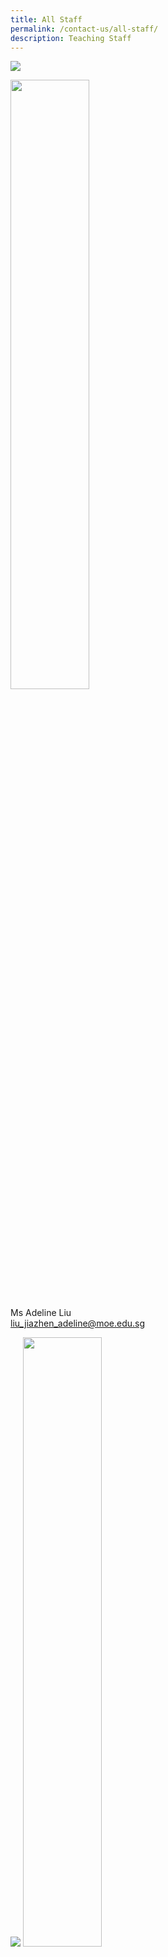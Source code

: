 ```yaml
---
title: All Staff
permalink: /contact-us/all-staff/
description: Teaching Staff
---
```

![](/images/Ms%20Liu%20Jiazhen%20Adeline.jpg)

<img style="width:50%" src="000">

Ms Adeline Liu  
[liu\_jiazhen\_adeline@moe.edu.sg](mailto:liu_jiazhen_adeline@moe.edu.sg)


![](/images/Mr%20Aidil%20Bin%20Md%20Idris.jpeg)
<img style="width:50%" src="000">

Mr Aidil Bin Md Idris      
 [aidil\_md\_idris@moe.edu.sg](mailto:aidil_md_idris@moe.edu.sg)

![](/images/Alvin%20Tan.jpeg)
<img style="width:50%" src="000">

Mr Alvin Tan Jia Jie     
tan\_jia\_jie@moe.edu.sg

![](/images/Mdm%20Ang%20Choon%20Keow.jpeg)
<img style="width:50%" src="000">

Mdm Ang Choon Keow [ang\_choon\_keow@moe.edu.sg](mailto:ang_choon_keow@moe.edu.sg)


![](/images/CAOLEILEI.jpeg)
<img style="width:50%" src="000">

Ms Cao Lei Lei                                                                           [cao\_leilei@moe.edu.sg](mailto:cao_leilei@moe.edu.sg)

![](/images/mr%20chan%20bin%20chuan.jpeg)
<img style="width:50%" src="000">

Mr&nbsp;Chan Bin Chuan                          
[chan\_bin\_chuan@moe.edu.sg](mailto:chan_bin_chuan@moe.edu.sg)


![](/images/Ms%20Chan%20Lay%20Leng.jpeg)
<img style="width:50%" src="000">

Ms Chan Lay Leng, Chloe
[chan\lay\leng@moe.edu.sg](mailto:chanlayleng@moe.edu.sg)

![](/images/ms%20chan%20lai%20peng.jpeg)
<img style="width:50%" src="000">

Ms Chan Lai Peng  
[chan\_lai\_peng@moe.edu.sg](mailto:chan_lai_peng@moe.edu.sg)

![](/images/Mr%20Chan%20Siew%20Kwai.jpeg)
<img style="width:50%" src="000">

Mr Chan Siew Kwai            
[chan\_siew\_kwai@moe.edu.sg](mailto:chan_siew_kwai@moe.edu.sg)

![](/images/Mdm%20Chen%20Liping.jpeg)
<img style="width:50%" src="000">

Mdm Chen Liping  
[chen\_liping@moe.edu.sg](mailto:chen_liping@moe.edu.sg)

![](/images/Mrs%20Cheong%20Poh%20Suan.jpeg)
<img style="width:50%" src="000">

Mrs Cheong Poh Suan   
[soh\_poh\_suan@moe.edu.sg](mailto:soh_poh_suan@moe.edu.sg)

![](/images/Mr%20Chia%20Chun%20Keong.jpeg)
<img style="width:50%" src="000">

Mr Chia Chun Keong  
[chia\_chun\_keong@moe.edu.sg](mailto:chia_chun_keong@moe.edu.sg)

![](/images/Mr%20Chia%20Chun%20Kiat.jpeg)
<img style="width:50%" src="000">

Mr Chia Chun Kiat   
[chia\_chun\_kiat@moe.edu.sg](mailto:chia_chun_kiat@moe.edu.sg)

![](/images/Mr%20Chidambaram%20Saravanan.jpeg)
<img style="width:50%" src="000">

Mr Chidambaram Saravanan 
[chidambaram\_saravanan@moe.edu.sg](mailto:chidambaram_saravanan@moe.edu.sg)

![](/images/Mrs%20Chin%20Leong%20Hwai%20Ee%20Stella.jpeg)
<img style="width:50%" src="000">

Mrs Chin-Leong Hwai Ee, Stella 
[leong\_hwai\_ee\_stella@moe.edu.sg](mailto:leong_hwai_ee_stella@moe.edu.sg)

![](/images/mr%20chng%20chia%20yii.jpeg)
<img style="width:50%" src="000">

Mr&nbsp;Chng Chia Yi    
[chng\_chia\_yi@moe.edu.sg](mailto:chng_chia_yi@moe.edu.sg)


Mr Chua Keng Yeow  
[chua\_keng\_yeow@moe.edu.sg](mailto:chua_keng_yeow@moe.edu.sg)

![](/images/Mrs%20Chua%20Teng%20May%20Hwee%20Teresa.jpeg)
<img style="width:50%" src="000">

Mrs Chua-Teng May Hwee Teresa
[teng\_may\_hwee\_teresa@moe.edu.sg](mailto:teng_may_hwee_teresa@moe.edu.sg)

![](/images/ms%20sandy%20ee.jpeg)
<img style="width:50%" src="000">

Ms Ee Wen Lin, Sandy 
[ee\_wen\_lin\_sandy@moe.edu.sg](mailto:ee_wen_lin_sandy@moe.edu.sg)

![](/images/Ms%20Eng%20Chia%20Lee.jpeg)
<img style="width:50%" src="000">

Ms Eng Chia Lee    
[eng\_chia\_lee@moe.edu.sg](mailto:eng_chia_lee@moe.edu.sg)

![](/images/Ms%20Hamizah%20Begum%20Bte%20Md%20Hanif.jpeg)
<img style="width:50%" src="000">

Ms Hamizah Begum Bte Md Hanif 
[hamizah\_begum\_mohd\_hanif@moe.edu.sg](mailto:hamizah_begum_mohd_hanif@moe.edu.sg)

![](/images/Ms%20He%20Meiyu.jpeg)
<img style="width:50%" src="000">

Ms He Meiyu        
[he\_meiyu@moe.edu.sg](mailto:he_meiyu@moe.edu.sg)

![](/images/Ms%20Heng%20Hui%20Zhen.jpeg)
<img style="width:50%" src="000">

Ms Heng Hui Zhen    
[heng\_hui\_zhen@moe.edu.sg](mailto:heng_hui_zhen@moe.edu.sg)

![](/images/Ms%20Ho%20Xiu%20Hui,%20Tessa.jpg)
<img style="width:50%" src="000">

Ms Ho Xiu Hui Tessa   
[ho\_xiu\_hui\_tessa@moe.edu.sg](mailto:ho_xiu_hui_tessa@moe.edu.sg)

![](/images/Mr%20Xiao%20Jing%20Joshua.jpg)
<img style="width:50%" src="000">

Mr Joshua Xiao Jing       
[xiao\_jing\_joshua@moe.edu.sg](mailto:xiao_jing_joshua@moe.edu.sg)

![](/images/ms%20joyner%20tay%20kai%20ling.jpeg)
<img style="width:50%" src="000">

Ms&nbsp;Joyner Tay        
[tay\_kai\_ling\_joyner@moe.edu.sg](mailto:tay_kai_ling_joyner@moe.edu.sg)

![](/images/Mr%20Kamal%20Bin%20Yacob.jpeg)
<img style="width:50%" src="000">

Mr Kamal Bin Yacob   
[kamal\_yacob@moe.edu.sg](mailto:kamal_yacob@moe.edu.sg)

Mrs Karine Nai  
nai_sok_khoon_karine@moe.edu.sg

![](/images/Mr%20Ke%20Kaijie%20Justin.jpeg)
<img style="width:50%" src="000">

Mr Ke Kaijie, Justin   
[ke\_kaijie\_justin@moe.edu.sg](mailto:ke_kaijie_justin@moe.edu.sg)

![](/images/Kishan%20School%20Website.jpeg)
<img style="width:50%" src="000">

Mr&nbsp;Kishan Kannan  
[kishan\_kannan@moe.edu.sg](mailto:kishan_kannan@moe.edu.sg)

![](/images/Doreen.png)
<img style="width:50%" src="000">

Ms&nbsp;Lau&nbsp;Ying&nbsp;Ying Doreen
[lau\_ying\_ying\_doreen@moe.edu.sg](mailto:lau_ying_ying_doreen@moe.edu.sg)

![](/images/miss%20rachel%20lee%20jueyi.jpeg)
<img style="width:50%" src="000">

Ms Lee Jueyi, Rachel    
[rachel\_lee\_jueyi@moe.edu.sg](mailto:rachel_lee_jueyi@moe.edu.sg)

![](/images/Mrs%20Lehming%20Teo%20Shi%20Hui%20Rachel.jpeg)
<img style="width:50%" src="000">

Mrs Lehming-Teo Shi Hui, Rachel
[teo\_shi\_hui\_rachel@moe.edu.sg](mailto:teo_shi_hui_rachel@moe.edu.sg)

![](/images/Ms%20Li%20Qianyi.jpeg)
<img style="width:50%" src="000">

Ms Li Qianyi
li_qianyi@moe.edu.sg

![](/images/Ms%20Lim%20Keng%20Woon%20Madeline.jpeg)
<img style="width:50%" src="000">

Ms Lim Keng Woon, Madeline
lim_keng_woon_madeline@moe.edu.sg

![](/images/Mr%20Jeremy.jpeg)
<img style="width:50%" src="000">

Mr Lim Liangcai, Jeremy
lim_liangcai_jeremy@moe.edu.sg
 
![](/images/mrs%20ng%20lye%20sim.jpeg)
<img style="width:50%" src="000">

Mrs Lim Lye Sim  
ng_lye_sim@moe.edu.sg 
 
![](/images/ms%20lim%20tze%20min%20joyce_1.jpeg)
<img style="width:50%" src="000">

Ms Lim Tze Min Joyce    
lim_tze_min@moe.edu.sg


![](/images/Mrs%20Lim%20Quek%20Chwee%20Tiang%20Linda.jpeg)
<img style="width:50%" src="000">

Mrs Lim-Quek Chwee Tiang, Linda
quek_chwee_tiang_linda@moe.edu.sg

![](/images/Ms%20Low%20Li%20Qing.jpg)
<img style="width:50%" src="000">

Ms Low Liqing    
low_liqing@moe.edu.sg

![](/images/Mr%20Mohideeen%20Nizar.jpeg)
<img style="width:50%" src="000">

Mr Mohideen Nizar s/o Anwar
mohideen_nizar_anwar@moe.edu.sg
 
 ![](/images/Mdm%20Mursalina.jpeg)
 <img style="width:50%" src="000">
 
Mdm Mursalina Bte Mohd Saim
mursalina_mohd_saim@moe.edu.sg

![](/images/Mdm%20Natarajan%20Umarani%20(Teacher).jpg)
<img style="width:50%" src="000">

Ms Natarajan Umarani 
natarajan_umarani@moe.edu.sg

![](/images/Mr%20Ng%20Loong%20Kin,%20Alvin.jpg)
<img style="width:50%" src="000">

Mr Ng Loong Kin, Alvin
ng_loong_kin_alvin@moe.edu.sg

![](/images/Ms%20Nurul%20Farhanah%20Bte%20Ramlan.jpg)
<img style="width:50%" src="000">

Ms Nurul Farhanah Bte Ramlan
nurul_farhanah_binte_ramlan@moe.edu.sg

![](/images/Mrs%20Peh%20Yeo%20Hwee%20Ching%20Magdelene.jpeg)
<img style="width:50%" src="000">

Mrs Peh-Yeo Hwee Ching Magdalene
yeo_hwee_ching_magdalene@moe.edu.sg

![](/images/mr%20phua%20chwee%20ghua.jpeg)
<img style="width:50%" src="000">

Mr Phua Chwee Ghua
phua_chwee_ghua@moe.edu.sg 

![](/images/Mdm%20Rajamanickam.jpeg)
<img style="width:50%" src="000">

Mdm Rajamanickam Renuka
rajamanickam_renuka@moe.edu.sg

![](/images/Mdm%20Rashidah%20Kassim.jpeg)
<img style="width:50%" src="000">

Mdm Rashidah Kassim
rashidah_kassim@moe.edu.sg

![](/images/Mr%20Mohamed%20Ressal.jpeg)
<img style="width:50%" src="000">

Mr Mohamed Ressal Mohamed Raffi
mohamed_ressal_mohamed_raffi@moe.edu.sg

![](/images/Mdm%20Rosezalina.jpeg)
<img style="width:50%" src="000">

Mdm Rosezalina Bte Asmoin
rosezalina_asmoin@moe.edu.sg

![](/images/Mr%20See%20Gim%20Hwee%20(1).jpg)
<img style="width:50%" src="000">

Mr See Gim Hwee
see_gim_hwee@moe.edu.sg 

![](/images/Ms%20Sia%20Gee%20Han.jpeg)
<img style="width:50%" src="000">

Ms Sia Gee Han, Karen
karen_sia_gee_han@moe.edu.sg


Ms Sharon Tham Kum Chee
sharon_tham_kum_chee@moe.edu.sg

![](/images/Mdm%20Sheetal%20Sonawane.jpeg)
<img style="width:50%" src="000">

Ms Sheetal Sonawane
sheetal_madhukar_sonawane@moe.edu.sg

![](/images/Ms%20Sim%20Shin%20Jie.jpg)
<img style="width:50%" src="000">

Ms Sim Shin Jie    
sim_shin_jie@moe.edu.sg

![](/images/ms%20siti%20nurwati%20dalduri.jpeg)
<img style="width:50%" src="000">

Ms Siti Nurwati Dalduri
siti_nurwati_dalduri@moe.edu.sg 

![](/images/Ms%20Soon%20Si%20Lin%20Jocelyn%20(Teacher).png)
<img style="width:50%" src="000">

Ms Soon Si Lin Jocelyn
soon_si_lin_jocelyn@moe.edu.sg 

![](/images/Ms%20Sophia%20Ng%20Jia%20Ming.jpg)
<img style="width:50%" src="000">

Ms Sophia Ng    
sophia_ng_jia_ming@moe.edu.sg

![](/images/Ms%20Sumitha.jpeg)
<img style="width:50%" src="000">

Mdm Sumitha Kirsnan
sumitha_kirsnan@moe.edu.sg

![](/images/Ms%20Syafiqah%20Binte%20Zaini.jpg)
<img style="width:50%" src="000">

Ms Syafiqah Binte Zaini
syafiqah_zaini@moe.edu.sg

![](/images/Mr%20Tan%20Chor%20Seng.jpg)
<img style="width:50%" src="000">

Mr Tan Chor Seng
tan_chor_seng_a@moe.edu.sg

![](/images/Ms%20Joycelyn.jpeg)
<img style="width:50%" src="000">

Ms Tan E-Fung, Joycelyn
tan_e_fung_joycelyn@moe.edu.sg

![](/images/Mr%20Peter.jpeg)
<img style="width:50%" src="000">

Mr Tan Eng Hoe, Peter
peter_tan_eng_hoe@moe.edu.sg

![](/images/Mr%20John.jpeg)
<img style="width:50%" src="000">

Mr Tan Hong Soong, John
tan_hong_soong@moe.edu.sg

![](/images/mr%20tan%20jit%20jin.jpeg)
<img style="width:50%" src="000">

Mr Tan Jit Jin
tan_jit_jin@moe.edu.sg

![](/images/ms%20tan%20kay%20shin.jpeg)
<img style="width:50%" src="000">

Mdm Tan Kay Shin 
tan_kay_shin@moe.edu.sg

![](/images/Mr%20Tan%20Kiang%20Chye.jpeg)
<img style="width:50%" src="000">

Mr Tan Kiang Chye
tan_kiang_chye@moe.edu.sg

Mr Tan Liang Hooi![](/images/Mr%20Tan%20Liang%20Hooi.jpeg)
<img style="width:50%" src="000">

tan_liang_hooi@moe.edu.sg

![](/images/kenneth.jpeg)
<img style="width:50%" src="000">

Mr Tan Ming Hon, Kenneth
tan_ming_hon@moe.edu.sg

![](/images/mr%20tan%20teck%20soon.jpeg)
<img style="width:50%" src="000">

Mr Tan Teck Soon
tan_teck_soon@moe.edu.sg 

![](/images/Mr%20Tan%20Ser%20Yong.jpeg)
<img style="width:50%" src="000">

Mr Tan Ser Yong, Philip
tan_ser_yong_philip@moe.edu.sg

![](/images/Mrs%20Tan%20Wong%20Siew%20Har.jpeg)
<img style="width:50%" src="000">

Mrs Tan-Wong Siew Har, Winnie
wong_siew_har_winnie@moe.edu.sg

![](/images/Timothy.jpeg)
<img style="width:50%" src="000">

Mr Tang Xu Yang Timothy
tang_xu_yang_timothy@moe.edu.sg

![](/images/Mrs%20Tan%20Wen%20Yi.jpeg)
<img style="width:50%" src="000">

Mrs Tan Wen Yi
tan_wen_yi@moe.edu.sg

![](/images/Mrs%20Teng%20Tay%20Soo%20Chin.jpeg)
<img style="width:50%" src="000">

Mrs Teng-Tay Soo Chin, Emmeline
tay_soo_chin_emmeline@moe.edu.sg

![](/images/Ms%20Teo%20Li%20Yin.jpeg)
<img style="width:50%" src="000">

Ms Teo Li Yin
teo_li_yin@moe.edu.sg


Mr Teo Chai Yaw
teo_chai_yaw@moe.edu.sg

![](/images/Ms%20Teo%20Wei%20Na.jpeg)
<img style="width:50%" src="000">

Ms Teo Wei Na
teo_wei_na@moe.edu.sg

![](/images/mr%20thomas%20law%20choon%20ting.jpeg)
<img style="width:50%" src="000">

Mr Thomas Law
law_choon_ting_thomas@moe.edu.sg 

![](/images/Valane%20Passport%20Photo%202.jpeg)
<img style="width:50%" src="000">

Ms Tnee Li Ling, Valane
tnee_li_ling_valane@moe.edu.sg

Ms Tracy Tey
tracy_tey_pin_pin@moe.edu.sg

![](/images/Ms%20Wee%20Ni%20Swen.jpg)
<img style="width:50%" src="000">

Ms Wee Ni Swen
wee_ni_swen@moe.edu.sg

![](/images/Ms%20Wee%20Yee%20Ing.jpg)
<img style="width:50%" src="000">

Ms Wee Yee Ing
wee_yee_ing@moe.edu.sg

![](/images/Mrs%20Wee%20Loh%20Wee%20Sin.jpeg)
<img style="width:50%" src="000">

Mrs Wee-Loh Wee Sin
loh_wee_sin@moe.edu.sg

![](/images/Ms%20Woong%20Choy%20Wan.jpeg)
<img style="width:50%" src="000">

Ms Woong Choy Wan
woong_choy_wan@moe.edu.sg

![](/images/Mr%20Andy.jpeg)
<img style="width:50%" src="000">

Mr Yap Jin Hua, Andy
yap_jin_hua_andy@moe.edu.sg

![](/images/Mr%20Yong%20Teck%20Sin.jpg)
<img style="width:50%" src="000">

Mr Yong Teck Sin
yong_teck_sin@moe.edu.sg

![](/images/Mrs%20Yuen%20Lay%20Eng.jpeg)
<img style="width:50%" src="000">

Mrs Yuen Lay Eng
ang_lay_eng@moe.edu.sg 
 
![](/images/Mr%20Zulhilmi%20Bin%20Zulkiflee.jpeg)
<img style="width:50%" src="000">

Mr Zulhilmi Bin Zulkiflee
zulkiflee_zulhilmi@moe.edu.sg